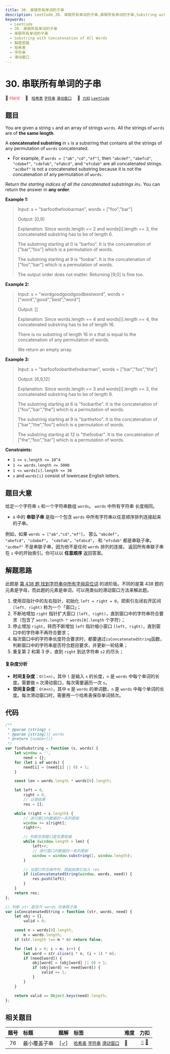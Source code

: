 ```yaml
---
title: 30. 串联所有单词的子串
description: LeetCode,30. 串联所有单词的子串,串联所有单词的子串,Substring with Concatenation of All Words,解题思路,哈希表,字符串,滑动窗口
keywords:
  - LeetCode
  - 30. 串联所有单词的子串
  - 串联所有单词的子串
  - Substring with Concatenation of All Words
  - 解题思路
  - 哈希表
  - 字符串
  - 滑动窗口
---
```


# 30. 串联所有单词的子串

🔴 <font color=#ff334b>Hard</font>&emsp; 🔖&ensp; [`哈希表`](/tag/hash-table.md) [`字符串`](/tag/string.md) [`滑动窗口`](/tag/sliding-window.md)&emsp; 🔗&ensp;[`力扣`](https://leetcode.cn/problems/substring-with-concatenation-of-all-words) [`LeetCode`](https://leetcode.com/problems/substring-with-concatenation-of-all-words)

## 题目

You are given a string `s` and an array of strings `words`. All the strings of
`words` are of **the same length**.

A **concatenated substring** in `s` is a substring that contains all the
strings of any permutation of `words` concatenated.

- For example, if `words = ["ab","cd","ef"]`, then `"abcdef"`, `"abefcd"`, `"cdabef"`, `"cdefab"`, `"efabcd"`, and `"efcdab"` are all concatenated strings. `"acdbef"` is not a concatenated substring because it is not the concatenation of any permutation of `words`.

Return _the starting indices of all the concatenated substrings in_`s`. You
can return the answer in **any order**.

**Example 1:**

> Input: s = "barfoothefoobarman", words = ["foo","bar"]
>
> Output: [0,9]
>
> Explanation: Since words.length == 2 and words[i].length == 3, the concatenated substring has to be of length 6.
>
> The substring starting at 0 is "barfoo". It is the concatenation of ["bar","foo"] which is a permutation of words.
>
> The substring starting at 9 is "foobar". It is the concatenation of ["foo","bar"] which is a permutation of words.
>
> The output order does not matter. Returning [9,0] is fine too.

**Example 2:**

> Input: s = "wordgoodgoodgoodbestword", words = ["word","good","best","word"]
>
> Output: []
>
> Explanation: Since words.length == 4 and words[i].length == 4, the concatenated substring has to be of length 16.
>
> There is no substring of length 16 in s that is equal to the concatenation of any permutation of words.
>
> We return an empty array.

**Example 3:**

> Input: s = "barfoofoobarthefoobarman", words = ["bar","foo","the"]
>
> Output: [6,9,12]
>
> Explanation: Since words.length == 3 and words[i].length == 3, the concatenated substring has to be of length 9.
>
> The substring starting at 6 is "foobarthe". It is the concatenation of ["foo","bar","the"] which is a permutation of words.
>
> The substring starting at 9 is "barthefoo". It is the concatenation of ["bar","the","foo"] which is a permutation of words.
>
> The substring starting at 12 is "thefoobar". It is the concatenation of ["the","foo","bar"] which is a permutation of words.

**Constraints:**

- `1 <= s.length <= 10^4`
- `1 <= words.length <= 5000`
- `1 <= words[i].length <= 30`
- `s` and `words[i]` consist of lowercase English letters.

## 题目大意

给定一个字符串 `s` 和一个字符串数组 `words`。 `words` 中所有字符串 长度相同。

- s 中的 **串联子串** 是指一个包含 `words` 中所有字符串以任意顺序排列连接起来的子串。

例如，如果 `words = ["ab","cd","ef"]`， 那么 `"abcdef"`， `"abefcd"`，`"cdabef"`， `"cdefab"`，`"efabcd"`， 和 `"efcdab"` 都是串联子串。 `"acdbef"` 不是串联子串，因为他不是任何 `words` 排列的连接。
返回所有串联子串在 `s` 中的开始索引。你可以以 **任意顺序** 返回答案。

## 解题思路

此题是 [第 438 题 找到字符串中所有字母异位词](./0438.md) 的进阶版。不同的是第 438 题的元素是字母，而此题的元素是单词，可以用类似的滑动窗口方法来解此题。

1. 使用双指针中的左右指针，初始化 `left = right = 0`，把索引左闭右开区间 `[left, right)` 称为一个「窗口」；
2. 不断地增加 `right` 指针扩大窗口 `[left, right)`，直到窗口中的字符串符合要求（包含了 `words.length * words[0].length` 个字符）；
3. 停止增加 `right`，转而不断增加 `left` 指针缩小窗口 `[left, right)`，直到窗口中的字符串不再符合要求；
4. 每次窗口中的字符串长度符合要求时，都要通过`isConcatenatedString`函数，判断窗口中的字符串是否符合题目要求，并更新一轮结果；
5. 重复第 2 和第 3 步，直到 `right` 到达字符串 `s2` 的尽头；

#### 复杂度分析

- **时间复杂度**：`O(l×n)`，其中 `l` 是输入 `s` 的长度，`n` 是 `words` 中每个单词的长度。需要做 `n` 次滑动窗口，每次需要遍历一次 `s`。
- **空间复杂度**：`O(m×n)`，其中 `m` 是 `words` 的单词数，`n` 是 `words` 中每个单词的长度。每次滑动窗口时，需要用一个哈希表保存单词频次。

## 代码

```javascript
/**
 * @param {string} s
 * @param {string[]} words
 * @return {number[]}
 */
var findSubstring = function (s, words) {
	let window = '',
		need = {};
	for (let i of words) {
		need[i] = (need[i] || 0) + 1;
	}

	const len = words.length * words[0].length;

	let left = 0,
		right = 0,
		// 记录结果
		res = [];

	while (right < s.length) {
		// 进行窗口内数据的一系列更新
		window += s[right];
		right++;

		// 判断左侧窗口是否要收缩
		while (window.length > len) {
			left++;
			// 进行窗口内数据的一系列更新
			window = window.substring(1, window.length);
		}

		// 当窗口符合条件时，把起始索引加入 res
		if (isConcatenatedString(window, words, need)) {
			res.push(left);
		}
	}
	return res;
};

// 判断 str 是否为 words 的串联子串
var isConcatenatedString = function (str, words, need) {
	let obj = {},
		valid = 0;

	const n = words[0].length,
		m = words.length;
	if (str.length !== m * n) return false;

	for (let i = 0; i < m; i++) {
		let word = str.slice(i * n, (i + 1) * n);
		if (need[word]) {
			obj[word] = (obj[word] || 0) + 1;
			if (obj[word] == need[word]) {
				valid += 1;
			}
		}
	}

	return valid == Object.keys(need).length;
};
```

## 相关题目

<!-- prettier-ignore -->
| 题号 | 标题 | 题解 | 标签 | 难度 | 力扣 |
| :------: | :------ | :------: | :------ | :------ | :------: |
| 76 | 最小覆盖子串 | [[✓]](/problem/0076.md) |  [`哈希表`](/tag/hash-table.md) [`字符串`](/tag/string.md) [`滑动窗口`](/tag/sliding-window.md) | 🔴 | [🀄️](https://leetcode.cn/problems/minimum-window-substring) [🔗](https://leetcode.com/problems/minimum-window-substring) |